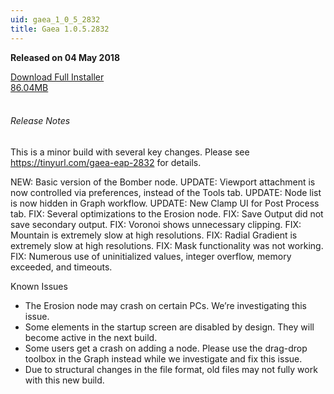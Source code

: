 ```yaml
---
uid: gaea_1_0_5_2832
title: Gaea 1.0.5.2832
---
```



**Released on 04 May 2018**

<div class="btn-group" role="group">
<a href="http://viridian.quadspinner.com/gaea/Gaea-EAP-2832.exe" class="btn btn-dark">Download Full Installer<br />86.04MB</a>
</div></div></div>
<br><h6 class="ml-2">Release Notes</h6>
<div class="card">
<div class="card-body release-note">

This is a minor build with several key changes.
Please see https://tinyurl.com/gaea-eap-2832 for details.

NEW: Basic version of the Bomber node.
UPDATE: Viewport attachment is now controlled via preferences, instead of the Tools tab.
UPDATE: Node list is now hidden in Graph workflow.
UPDATE: New Clamp UI for Post Process tab.
FIX: Several optimizations to the Erosion node.
FIX: Save Output did not save secondary output.
FIX: Voronoi shows unnecessary clipping.
FIX: Mountain is extremely slow at high resolutions.
FIX: Radial Gradient is extremely slow at high resolutions.
FIX: Mask functionality was not working.
FIX: Numerous use of uninitialized values, integer overflow, memory exceeded, and timeouts.

Known Issues
- The Erosion node may crash on certain PCs. We’re investigating this issue.
- Some elements in the startup screen are disabled by design. They will become active in the next build.
- Some users get a crash on adding a node. Please use the drag-drop toolbox in the Graph instead while we investigate and fix this issue.
- Due to structural changes in the file format, old files may not fully work with this new build.


</div></div>
